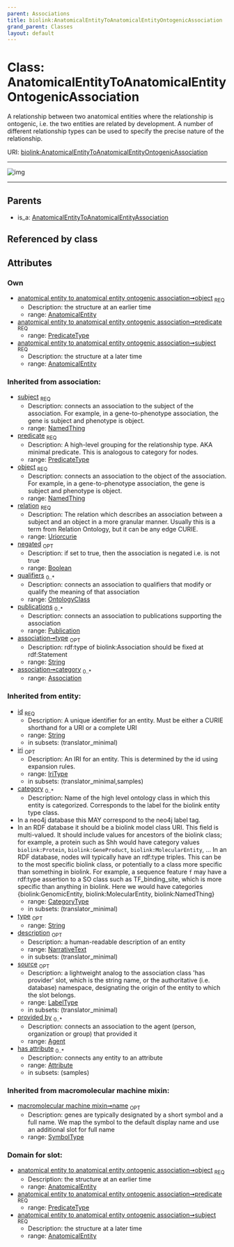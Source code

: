 ```yaml
---
parent: Associations
title: biolink:AnatomicalEntityToAnatomicalEntityOntogenicAssociation
grand_parent: Classes
layout: default
---
```


# Class: AnatomicalEntityToAnatomicalEntityOntogenicAssociation


A relationship between two anatomical entities where the relationship is ontogenic, i.e. the two entities are related by development. A number of different relationship types can be used to specify the precise nature of the relationship.

URI: [biolink:AnatomicalEntityToAnatomicalEntityOntogenicAssociation](https://w3id.org/biolink/vocab/AnatomicalEntityToAnatomicalEntityOntogenicAssociation)


---

![img](http://yuml.me/diagram/nofunky;dir:TB/class/[Publication],[OntologyClass],[Attribute],[Association],[AnatomicalEntity]%3Cobject%201..1-%20[AnatomicalEntityToAnatomicalEntityOntogenicAssociation%7Cpredicate:predicate_type;relation(i):uriorcurie;negated(i):boolean%20%3F;type(i):string%20%3F;id(i):string;iri(i):iri_type%20%3F;name(i):label_type%20%3F;description(i):narrative_text%20%3F;source(i):label_type%20%3F],[AnatomicalEntity]%3Csubject%201..1-%20[AnatomicalEntityToAnatomicalEntityOntogenicAssociation],[AnatomicalEntityToAnatomicalEntityAssociation]%5E-[AnatomicalEntityToAnatomicalEntityOntogenicAssociation],[AnatomicalEntityToAnatomicalEntityAssociation],[AnatomicalEntity],[Agent])

---


## Parents

 *  is_a: [AnatomicalEntityToAnatomicalEntityAssociation](AnatomicalEntityToAnatomicalEntityAssociation.md)

## Referenced by class


## Attributes


### Own

 * [anatomical entity to anatomical entity ontogenic association➞object](anatomical_entity_to_anatomical_entity_ontogenic_association_object.md)  <sub>REQ</sub>
    * Description: the structure at an earlier time
    * range: [AnatomicalEntity](AnatomicalEntity.md)
 * [anatomical entity to anatomical entity ontogenic association➞predicate](anatomical_entity_to_anatomical_entity_ontogenic_association_predicate.md)  <sub>REQ</sub>
    * range: [PredicateType](types/PredicateType.md)
 * [anatomical entity to anatomical entity ontogenic association➞subject](anatomical_entity_to_anatomical_entity_ontogenic_association_subject.md)  <sub>REQ</sub>
    * Description: the structure at a later time
    * range: [AnatomicalEntity](AnatomicalEntity.md)

### Inherited from association:

 * [subject](subject.md)  <sub>REQ</sub>
    * Description: connects an association to the subject of the association. For example, in a gene-to-phenotype association, the gene is subject and phenotype is object.
    * range: [NamedThing](NamedThing.md)
 * [predicate](predicate.md)  <sub>REQ</sub>
    * Description: A high-level grouping for the relationship type. AKA minimal predicate. This is analogous to category for nodes.
    * range: [PredicateType](types/PredicateType.md)
 * [object](object.md)  <sub>REQ</sub>
    * Description: connects an association to the object of the association. For example, in a gene-to-phenotype association, the gene is subject and phenotype is object.
    * range: [NamedThing](NamedThing.md)
 * [relation](relation.md)  <sub>REQ</sub>
    * Description: The relation which describes an association between a subject and an object in a more granular manner. Usually this is a term from Relation Ontology, but it can be any edge CURIE.
    * range: [Uriorcurie](types/Uriorcurie.md)
 * [negated](negated.md)  <sub>OPT</sub>
    * Description: if set to true, then the association is negated i.e. is not true
    * range: [Boolean](types/Boolean.md)
 * [qualifiers](qualifiers.md)  <sub>0..*</sub>
    * Description: connects an association to qualifiers that modify or qualify the meaning of that association
    * range: [OntologyClass](OntologyClass.md)
 * [publications](publications.md)  <sub>0..*</sub>
    * Description: connects an association to publications supporting the association
    * range: [Publication](Publication.md)
 * [association➞type](association_type.md)  <sub>OPT</sub>
    * Description: rdf:type of biolink:Association should be fixed at rdf:Statement
    * range: [String](types/String.md)
 * [association➞category](association_category.md)  <sub>0..*</sub>
    * range: [Association](Association.md)

### Inherited from entity:

 * [id](id.md)  <sub>REQ</sub>
    * Description: A unique identifier for an entity. Must be either a CURIE shorthand for a URI or a complete URI
    * range: [String](types/String.md)
    * in subsets: (translator_minimal)
 * [iri](iri.md)  <sub>OPT</sub>
    * Description: An IRI for an entity. This is determined by the id using expansion rules.
    * range: [IriType](types/IriType.md)
    * in subsets: (translator_minimal,samples)
 * [category](category.md)  <sub>0..*</sub>
    * Description: Name of the high level ontology class in which this entity is categorized. Corresponds to the label for the biolink entity type class.
 * In a neo4j database this MAY correspond to the neo4j label tag.
 * In an RDF database it should be a biolink model class URI.
This field is multi-valued. It should include values for ancestors of the biolink class; for example, a protein such as Shh would have category values `biolink:Protein`, `biolink:GeneProduct`, `biolink:MolecularEntity`, ...
In an RDF database, nodes will typically have an rdf:type triples. This can be to the most specific biolink class, or potentially to a class more specific than something in biolink. For example, a sequence feature `f` may have a rdf:type assertion to a SO class such as TF_binding_site, which is more specific than anything in biolink. Here we would have categories {biolink:GenomicEntity, biolink:MolecularEntity, biolink:NamedThing}
    * range: [CategoryType](types/CategoryType.md)
    * in subsets: (translator_minimal)
 * [type](type.md)  <sub>OPT</sub>
    * range: [String](types/String.md)
 * [description](description.md)  <sub>OPT</sub>
    * Description: a human-readable description of an entity
    * range: [NarrativeText](types/NarrativeText.md)
    * in subsets: (translator_minimal)
 * [source](source.md)  <sub>OPT</sub>
    * Description: a lightweight analog to the association class 'has provider' slot, which is the string name, or the authoritative (i.e. database) namespace, designating the origin of the entity to which the slot belongs.
    * range: [LabelType](types/LabelType.md)
    * in subsets: (translator_minimal)
 * [provided by](provided_by.md)  <sub>0..*</sub>
    * Description: connects an association to the agent (person, organization or group) that provided it
    * range: [Agent](Agent.md)
 * [has attribute](has_attribute.md)  <sub>0..*</sub>
    * Description: connects any entity to an attribute
    * range: [Attribute](Attribute.md)
    * in subsets: (samples)

### Inherited from macromolecular machine mixin:

 * [macromolecular machine mixin➞name](macromolecular_machine_mixin_name.md)  <sub>OPT</sub>
    * Description: genes are typically designated by a short symbol and a full name. We map the symbol to the default display name and use an additional slot for full name
    * range: [SymbolType](types/SymbolType.md)

### Domain for slot:

 * [anatomical entity to anatomical entity ontogenic association➞object](anatomical_entity_to_anatomical_entity_ontogenic_association_object.md)  <sub>REQ</sub>
    * Description: the structure at an earlier time
    * range: [AnatomicalEntity](AnatomicalEntity.md)
 * [anatomical entity to anatomical entity ontogenic association➞predicate](anatomical_entity_to_anatomical_entity_ontogenic_association_predicate.md)  <sub>REQ</sub>
    * range: [PredicateType](types/PredicateType.md)
 * [anatomical entity to anatomical entity ontogenic association➞subject](anatomical_entity_to_anatomical_entity_ontogenic_association_subject.md)  <sub>REQ</sub>
    * Description: the structure at a later time
    * range: [AnatomicalEntity](AnatomicalEntity.md)
